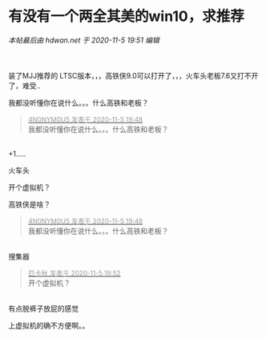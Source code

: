 # 有没有一个两全其美的win10，求推荐


<i class="pstatus"> 本帖最后由 hdwan.net 于 2020-11-5 19:51 编辑 </i><br />
<br />
<img id="aimg_m7998" onclick="zoom(this, this.src, 0, 0, 0)" class="zoom" src="https://www.png8.com/imgs/2020/11/9f4276b7608392f8.png" onmouseover="img_onmouseoverfunc(this)" onload="thumbImg(this)" border="0" alt="" /><br />
<br />
<br />
装了MJJ推荐的 LTSC版本，，，高铁侠9.0可以打开了，，，火车头老板7.6又打不开了，难受..

我都没听懂你在说什么。。。什么高铁和老板？

<div class="quote"><blockquote><font size="2"><a href="https://www.hostloc.com/forum.php?mod=redirect&amp;goto=findpost&amp;pid=9408314&amp;ptid=762935" target="_blank"><font color="#999999">4N0NYM0U5 发表于 2020-11-5 19:48</font></a></font><br />
我都没听懂你在说什么。。。什么高铁和老板？</blockquote></div><br />
+1.....

火车头

开个虚拟机？

高铁侠是啥？

<div class="quote"><blockquote><font size="2"><a href="https://www.hostloc.com/forum.php?mod=redirect&amp;goto=findpost&amp;pid=9408314&amp;ptid=762935" target="_blank"><font color="#999999">4N0NYM0U5 发表于 2020-11-5 19:48</font></a></font><br />
我都没听懂你在说什么。。。什么高铁和老板？</blockquote></div><br />
搜集器

<div class="quote"><blockquote><font size="2"><a href="https://www.hostloc.com/forum.php?mod=redirect&amp;goto=findpost&amp;pid=9408342&amp;ptid=762935" target="_blank"><font color="#999999">匹卡秋 发表于 2020-11-5 19:52</font></a></font><br />
开个虚拟机？</blockquote></div><br />
有点脱裤子放屁的感觉

上虚拟机的确不方便啊。。<br />

